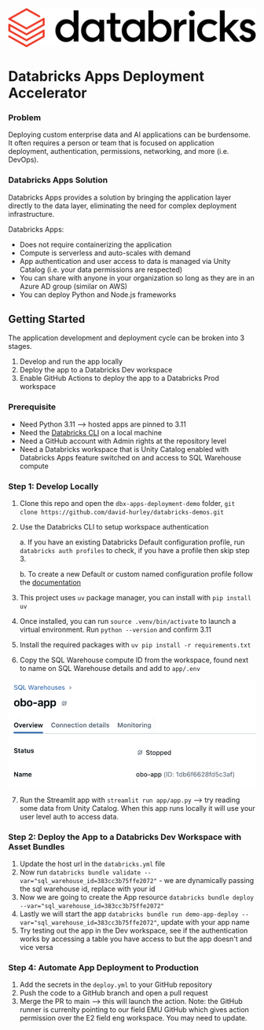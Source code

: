 <img src="./artifacts/databricks-logo.png" width="600px">

# Databricks Apps Deployment Accelerator

### Problem
Deploying custom enterprise data and AI applications can be burdensome. It often requires a person or team that is focused on application deployment, authentication, permissions, networking, and more (i.e. DevOps).

### Databricks Apps Solution
Databricks Apps provides a solution by bringing the application layer directly to the data layer, eliminating the need for complex deployment infrastructure.

Databricks Apps:
- Does not require containerizing the application
- Compute is serverless and auto-scales with demand
- App authentication and user access to data is managed via Unity Catalog (i.e. your data permissions are respected)
- You can share with anyone in your organization so long as they are in an Azure AD group (similar on AWS)
- You can deploy Python and Node.js frameworks

## Getting Started
The application development and deployment cycle can be broken into 3 stages. 
1. Develop and run the app locally
2. Deploy the app to a Databricks Dev workspace
3. Enable GitHub Actions to deploy the app to a Databricks Prod workspace

### Prerequisite 
- Need Python 3.11 --> hosted apps are pinned to 3.11
- Need the [Databricks CLI](https://docs.databricks.com/aws/en/dev-tools/cli/install]) on a local machine
- Need a GitHub account with Admin rights at the repository level
- Need a Databricks workspace that is Unity Catalog enabled with Databricks Apps feature switched on and access to SQL Warehouse compute

### Step 1: Develop Locally
1. Clone this repo and open the `dbx-apps-deployment-demo` folder, `git clone https://github.com/david-hurley/databricks-demos.git`
2. Use the Databricks CLI to setup workspace authentication

    a. If you have an existing Databricks Default configuration profile, run `databricks auth profiles` to check, if you have a profile then skip step 3. 

    b. To create a new Default or custom named configuration profile follow the [documentation](https://docs.databricks.com/aws/en/dev-tools/cli/authentication)

3. This project uses `uv` package manager, you can install with `pip install uv`
4. Once installed, you can run `source .venv/bin/activate` to launch a virtual environment. Run `python --version` and confirm 3.11
4. Install the required packages with `uv pip install -r requirements.txt`
5. Copy the SQL Warehouse compute ID from the workspace, found next to name on SQL Warehouse details and add to `app/.env` 

![sql-warehouse-id](./artifacts/sql-warehouse.png)

7. Run the Streamlit app with `streamlit run app/app.py` --> try reading some data from Unity Catalog. When this app runs locally it will use your user level auth to access data. 

### Step 2: Deploy the App to a Databricks Dev Workspace with Asset Bundles
1. Update the host url in the `databricks.yml` file
2. Now run `databricks bundle validate --var="sql_warehouse_id=383cc3b75ffe2072"` - we are dynamically passing the sql warehouse id, replace with your id
3. Now we are going to create the App resource `databricks bundle deploy --var="sql_warehouse_id=383cc3b75ffe2072"`
4. Lastly we will start the app `databricks bundle run demo-app-deploy --var="sql_warehouse_id=383cc3b75ffe2072"`, update with your app name
5. Try testing out the app in the Dev workspace, see if the authentication works by accessing a table you have access to but the app doesn't and vice versa

### Step 4: Automate App Deployment to Production
1. Add the secrets in the `deploy.yml` to your GitHub repository
2. Push the code to a GitHub branch and open a pull request
3. Merge the PR to main --> this will launch the action. Note: the GitHub runner is currenlty pointing to our field EMU GitHub which gives action permission over the E2 field eng workspace. You may need to update. 